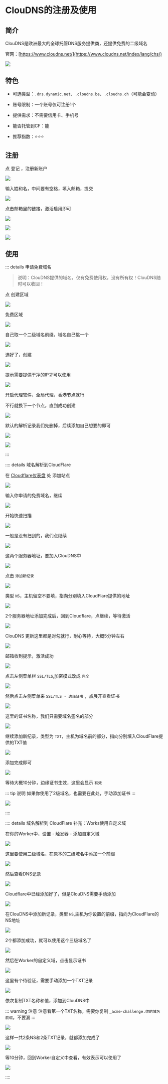 # ClouDNS的注册及使用




## 简介

ClouDNS是欧洲最大的全球托管DNS服务提供商，还提供免费的二级域名

官网：[https://www.cloudns.net/](https://www.cloudns.net/index/lang/chs/)

![](/domain/cloudns/cloudns-01.png)


## 特色

* 可选类型：`.dns.dynamic.net`、`.cloudns.be`、`.cloudns.ch`（可能会变动）

* 账号限制：一个账号仅可注册1个

* 提供需求：不需要信用卡、手机号

* 能否托管到CF：能

* 推荐指数：⭐⭐⭐


## 注册


点 登记 ，注册新账户

![](/domain/cloudns/cloudns-02.png)

输入姓和名，中间要有空格，填入邮箱，提交

![](/domain/cloudns/cloudns-03.png)


点击邮箱里的链接，激活启用即可

![](/domain/cloudns/cloudns-04.png)

![](/domain/cloudns/cloudns-05.png)


![](/domain/cloudns/cloudns-06.png)





## 使用


::: details 申请免费域名

> 说明：ClouDNS提供的域名，仅有免费使用权，没有所有权！ClouDNS随时可以收回！

点 创建区域 

![](/domain/cloudns/cloudns-07.png)

免费区域

![](/domain/cloudns/cloudns-08.png)

自己取一个二级域名前缀，域名自己挑一个

![](/domain/cloudns/cloudns-09.png)

选好了，创建

![](/domain/cloudns/cloudns-10.png)


提示需要提供干净的IP才可以使用

![](/domain/cloudns/cloudns-11.png)

开启代理软件，全局代理，香港节点就行

不行就换下一个节点，直到成功创建

![](/domain/cloudns/cloudns-12.png)

默认的解析记录我们先删掉，后续添加自己想要的即可

![](/domain/cloudns/cloudns-13.png)

![](/domain/cloudns/cloudns-14.png)

:::





:::: details 域名解析到CloudFlare

在 [Cloudflare仪表盘](https://dash.cloudflare.com/) 处 添加站点

![](/domain/cloudns/cloudns-15.png)

输入你申请的免费域名，继续

![](/domain/cloudns/cloudns-16.png)

开始快速扫描

![](/domain/cloudns/cloudns-17.png)

一般是没有扫到的，我们点继续

![](/domain/cloudns/cloudns-18.png)

这两个服务器地址，要加入ClouDNS中

![](/domain/cloudns/cloudns-19.png)

点击 `添加新纪录`

![](/domain/cloudns/cloudns-20.png)

类型 `NS`，主机留空不要填，指向分别填入CloudFlare提供的地址

![](/domain/cloudns/cloudns-21.png)

2个服务器地址添加完成后，回到Cloudflare，点继续，等待激活

![](/domain/cloudns/cloudns-22.png)

ClouDNS 更新这里都是对勾就行，耐心等待，大概5分钟左右

![](/domain/cloudns/cloudns-23.png)

邮箱收到提示，激活成功

![](/domain/cloudns/cloudns-24.png)

点击左侧菜单栏 `SSL/TLS`,加密模式改成 `完全`

![](/domain/cloudns/cloudns-25.png)

然后点击左侧菜单来 `SSL/TLS - 边缘证书` ，点展开查看证书

![](/domain/cloudns/cloudns-26.png)

这里的证书名称，我们只需要域名签名的部分

![](/domain/cloudns/cloudns-27.png)

继续添加新纪录，类型为 `TXT`，主机为域名前的部分，指向分别填入CloudFlare提供的TXT值

![](/domain/cloudns/cloudns-28.png)

添加完成即可

![](/domain/cloudns/cloudns-29.png)

等待大概10分钟，边缘证书生效，这里会显示 `有效`

::: tip 说明
如果你使用了2级域名，也需要在此处，手动添加证书
:::

![](/domain/cloudns/cloudns-30.png)

::::


:::: details 域名解析到 CloudFlare 补充：Works使用自定义域

在你的Worker中，设置 - 触发器 - 添加自定义域

![](/domain/cloudns/cloudns-31.png)

这里要使用三级域名，在原本的二级域名中添加一个前缀

![](/domain/cloudns/cloudns-32.png)

然后查看DNS记录

![](/domain/cloudns/cloudns-33.png)

Cloudflare中已经添加好了，但是ClouDNS需要手动添加

![](/domain/cloudns/cloudns-34.png)

在ClouDNS中添加新记录，类型 `NS`,主机为你设置的前缀，指向为CloudFlare的NS地址

![](/domain/cloudns/cloudns-35.png)

2个都添加成功，就可以使用这个三级域名了

![](/domain/cloudns/cloudns-36.png)

然后在Worker的自定义域，点击显示证书

![](/domain/cloudns/cloudns-37.png)

这里有个待验证，需要手动添加一个TXT记录

![](/domain/cloudns/cloudns-38.png)

依次复制TXT名称和值，添加到ClouDNS中

::: warning 注意
注意看第一个TXT名称，需要你复制 `_acme-challenge.你的域名前缀`，不要漏
:::

![](/domain/cloudns/cloudns-39.png)

这样一共2条NS和2条TXT记录，就都添加完成了

![](/domain/cloudns/cloudns-40.png)

等10分钟，回到Worker自定义中查看，有效表示可以使用了

![](/domain/cloudns/cloudns-41.png)

::::